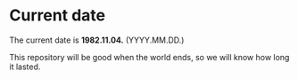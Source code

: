 # Current date

The current date is **1982.11.04.** (YYYY.MM.DD.)

This repository will be good when the world ends, so we will know how long it lasted.
